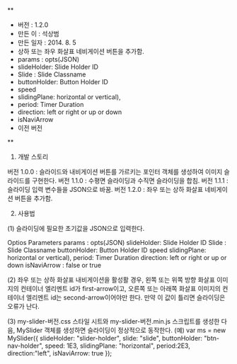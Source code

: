 **
 * 버전 : 1.2.0
 * 만든 이 : 석상범
 * 만든 일자 : 2014. 8. 5
 * 상하 또는 좌우 화살표 네비게이션 버튼을 추가함.
 * params : opts(JSON)
 * slideHolder: Slide Holder ID
 * Slide : Slide Classname
 * buttonHolder: Button Holder ID
 * speed
 * slidingPlane: horizontal or vertical),
 * period: Timer Duration
 * direction: left or right or up or down
 * isNaviArrow 
 * 이전 버전

**

1. 개발 스토리

버전 1.0.0 : 슬라이드와 내비게이션 버튼를 가르키는 포인터 객체를 생성하여 이미지 슬라이드를 구현한다.
버전 1.1.0 : 수평면 슬라이딩과 수직면 슬라이딩을 합침.
버전 1.1.1 : 슬라이딩 입력 변수들을 JSON으로 바꿈.
버전 1.2.0 : 좌우 또는 상하 화살표 네비게이션 버튼을 추가함.


2. 사용법

(1) 슬라이딩에 필요한 초기값을 JSON으로 입력한다.

Optios Parameters
params : opts(JSON)
slideHolder: Slide Holder ID
Slide : Slide Classname
buttonHolder: Button Holder ID
speed
slidingPlane: horizontal or vertical),
period: Timer Duration
direction: left or right or up or down
isNaviArrow : false or true

(2) 좌우 또는 상하 화살표 내비게이션을 활성활 경우, 왼쪽 또는 위쪽 방향 화살표 이미지의 컨테이너 엘리멘트 id가 first-arrow이고, 오른쪽 또는 아래쪽 화살표 이미지의 컨테이너 엘리멘트 id는 second-arrow이어야만 한다. 만약 이 값이 틀리면 슬라이딩은 오류가 난다.

(3) my-slider-버전.css 스타일 시트와 my-slider-버전.min.js 스크립트를 생성한 다음, MySlider 객체를 생성하면 슬라이딩이 정상적으로 동작한다.
	(예) var ms = new MySlider({
		slideHolder: "slider-holder",
		slide: "slide",
		buttonHolder: "btn-nav-holder",
		speed: 1E3,
		slidingPlane: "horizontal",
		period:2E3,
		direction:"left",
		isNaviArrow: true
	});

